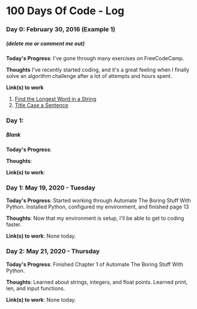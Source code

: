 # 100 Days Of Code - Log

### Day 0: February 30, 2016 (Example 1)
##### (delete me or comment me out)

**Today's Progress**: I've gone through many exercises on FreeCodeCamp.

**Thoughts** I've recently started coding, and it's a great feeling when I finally solve an algorithm challenge after a lot of attempts and hours spent.

**Link(s) to work**
1. [Find the Longest Word in a String](https://www.freecodecamp.com/challenges/find-the-longest-word-in-a-string)
2. [Title Case a Sentence](https://www.freecodecamp.com/challenges/title-case-a-sentence)

### Day 1: 
##### Blank

**Today's Progress**: 

**Thoughts**: 

**Link(s) to work**: 


### Day 1: May 19, 2020 - Tuesday

**Today's Progress**: Started working through Automate The Boring Stuff With Python.  Installed Python, configured my environment, and finished page 13

**Thoughts**: Now that my environment is setup, I'll be able to get to coding faster. 

**Link(s) to work**: None today.

### Day 2: May 21, 2020 - Thursday

**Today's Progress**: Finished Chapter 1 of Automate The Boring Stuff With Python.

**Thoughts**: Learned about strings, integers, and float points. Learned print, len, and input functions.

**Link(s) to work**: None today. 